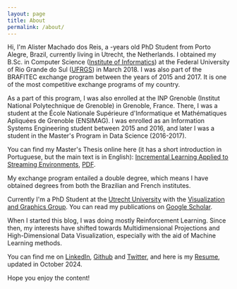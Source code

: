 ```yaml
---
layout: page
title: About
permalink: /about/
---
```




Hi, I'm Alister Machado dos Reis, a <span id="age"></span>-years old PhD Student from Porto Alegre, Brazil, currently living in Utrecht, the Netherlands. I obtained my B.Sc. in Computer Science ([Institute of Informatics](https://www.inf.ufrgs.br/site/)) at the Federal University of Rio Grande do Sul ([UFRGS](http://www.ufrgs.br/ufrgs/inicial)) in March 2018.
I was also part of the BRAFITEC exchange program between the years of 2015 and 2017. It is one of the most competitive exchange programs of my country.

As a part of this program, I was also enrolled at the INP Grenoble (Institut National Polytechnique de Grenoble) in Grenoble, France. There, I was a student at the École Nationale Supérieure d'Informatique et Mathématiques Apliquées de Grenoble (ENSIMAG). I was enrolled as an Information Systems Engineering student between 2015 and 2016, and later I was a student in the Master's Program in Data Science (2016-2017).

You can find my Master's Thesis online here (it has a short introduction in Portuguese, but the main text is in English): [Incremental Learning Applied to Streaming Environments](https://lume.ufrgs.br/handle/10183/175067), [PDF](https://lume.ufrgs.br/bitstream/handle/10183/175067/001065053.pdf?sequence=1&isAllowed=y).

My exchange program entailed a double degree, which means I have obtained degrees from both the Brazilian and French institutes.

Currently I'm a PhD Student at the [Utrecht University](https://www.uu.nl/) with the [Visualization and Graphics Group](https://vig.science.uu.nl/). You can read my publications on [Google Scholar](https://scholar.google.com.br/citations?user=WVXX6mYAAAAJ&hl=en).

When I started this blog, I was doing mostly Reinforcement Learning. Since then, my interests have shifted towards Multidimensional Projections and High-Dimensional Data Visualization, especially with the aid of Machine Learning methods.

You can find me on [LinkedIn](https://www.linkedin.com/in/alistermachado/), [Github](https://github.com/{{site.github_username}}/) and [Twitter](https://twitter.com/{{site.twitter_username}}), and here is my [Resume](/assets/cv/CV_AlisterReis.pdf), updated in October 2024.

Hope you enjoy the content!

<!--
This is the base Jekyll theme. You can find out more info about customizing your Jekyll theme, as well as basic Jekyll usage documentation at [jekyllrb.com](https://jekyllrb.com/)

You can find the source code for the Jekyll new theme at:
{% include icon-github.html username="jekyll" %} /
[minima](https://github.com/jekyll/minima)

You can find the source code for Jekyll at
{% include icon-github.html username="jekyll" %} /
[jekyll](https://github.com/jekyll/jekyll)
-->

<script type='text/javascript'>
    let today = new Date();
    let myAge = today.getFullYear() - 1995 - 1;
    if (today.getMonth() >= 12 && today.getDate() >= 19) {
        myAge += 1;
    }
    document.getElementById("age").innerHTML = myAge;
</script>